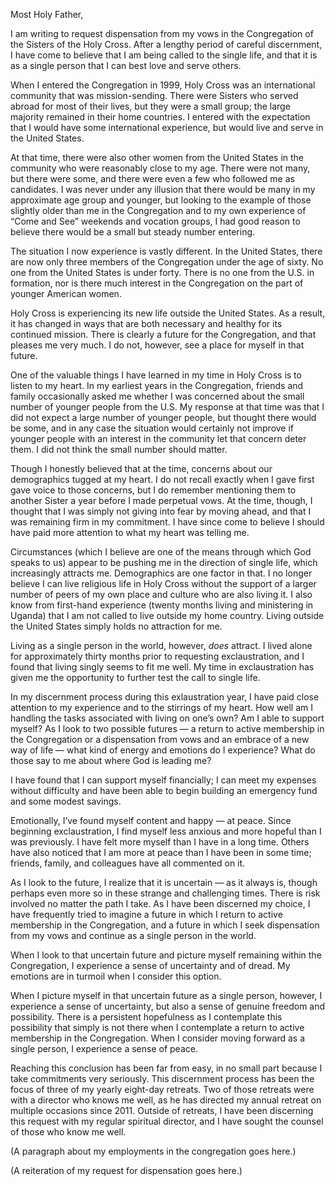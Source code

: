 Most Holy Father,

I am writing to request dispensation from my vows in the Congregation of the Sisters of the Holy Cross. After a lengthy period of careful discernment, I have come to believe that I am being called to the single life, and that it is as a single person that I can best love and serve others.

When I entered the Congregation in 1999, Holy Cross was an international community that was mission-sending. There were Sisters who served abroad for most of their lives, but they were a small group; the large majority remained in their home countries. I entered with the expectation that I would have some international experience, but would live and serve in the United States.

At that time, there were also other women from the United States in the community who were reasonably close to my age. There were not many, but there were some, and there were even a few who followed me as candidates. I was never under any illusion that there would be many in my approximate age group and younger, but looking to the example of those slightly older than me in the Congregation and to my own experience of “Come and See” weekends and vocation groups, I had good reason to believe there would be a small but steady number entering.

The situation I now experience is vastly different. In the United States, there are now only three members of the Congregation under the age of sixty. No one from the United States is under forty. There is no one from the U.S. in formation, nor is there much interest in the Congregation on the part of younger American women.

Holy Cross is experiencing its new life outside the United States. As a result, it has changed in ways that are both necessary and healthy for its continued mission. There is clearly a future for the Congregation, and that pleases me very much. I do not, however, see a place for myself in that future.

One of the valuable things I have learned in my time in Holy Cross is to listen to my heart. In my earliest years in the Congregation, friends and family occasionally asked me whether I was concerned about the small number of younger people from the U.S. My response at that time was that I did not expect a large number of younger people, but thought there would be some, and in any case the situation would certainly not improve if younger people with an interest in the community let that concern deter them. I did not think the small number should matter.

Though I honestly believed that at the time, concerns about our demographics tugged at my heart. I do not recall exactly when I gave first gave voice to those concerns, but I do remember mentioning them to another Sister a year before I made perpetual vows. At the time, though, I thought that I was simply not giving into fear by moving ahead, and that I was remaining firm in my commitment. I have since come to believe I should have paid more attention to what my heart was telling me.

Circumstances (which I believe are one of the means through which God speaks to us) appear to be pushing me in the direction of single life, which increasingly attracts me. Demographics are one factor in that. I no longer believe I can live religious life in Holy Cross without the support of a larger number of peers of my own place and culture who are also living it. I also know from first-hand experience (twenty months living and ministering in Uganda) that I am not called to live outside my home country. Living outside the United States simply holds no attraction for me.

Living as a single person in the world, however, *does* attract. I lived alone for approximately thirty months prior to requesting exclaustration, and I found that living singly seems to fit me well. My time in exclaustration has given me the opportunity to further test the call to single life.

In my discernment process during this exlaustration year, I have paid close attention to my experience and to the stirrings of my heart. How well am I handling the tasks associated with living on one’s own? Am I able to support myself? As I look to two possible futures — a return to active membership in the Congregation or a dispensation from vows and an embrace of a new way of life — what kind of energy and emotions do I experience? What do those say to me about where God is leading me?

I have found that I can support myself financially; I can meet my expenses without difficulty and have been able to begin building an emergency fund and some modest savings.

Emotionally, I’ve found myself content and happy — at peace. Since beginning exclaustration, I find myself less anxious and more hopeful than I was previously. I have felt more myself than I have in a long time. Others have also noticed that I am more at peace than I have been in some time; friends, family, and colleagues have all commented on it.

As I look to the future, I realize that it is uncertain — as it always is, though perhaps even more so in these strange and challenging times. There is risk involved no matter the path I take. As I have been discerned my choice, I have frequently tried to imagine a future in which I return to active membership in the Congregation, and a future in which I seek dispensation from my vows and continue as a single person in the world.

When I look to that uncertain future and picture myself remaining within the Congregation, I experience a sense of uncertainty and of dread. My emotions are in turmoil when I consider this option.

When I picture myself in that uncertain future as a single person, however, I experience a sense of uncertainty, but also a sense of genuine freedom and possibility. There is a persistent hopefulness as I contemplate this possibility that simply is not there when I contemplate a return to active membership in the Congregation. When I consider moving forward as a single person, I experience a sense of peace.

Reaching this conclusion has been far from easy, in no small part because I take commitments very seriously. This discernment process has been the focus of three of my yearly eight-day retreats. Two of those retreats were with a director who knows me well, as he has directed my annual retreat on multiple occasions since 2011. Outside of retreats, I have been discerning this request with my regular spiritual director, and I have sought the counsel of those who know me well.

(A paragraph about my employments in the congregation goes here.)

(A reiteration of my request for dispensation goes here.)
